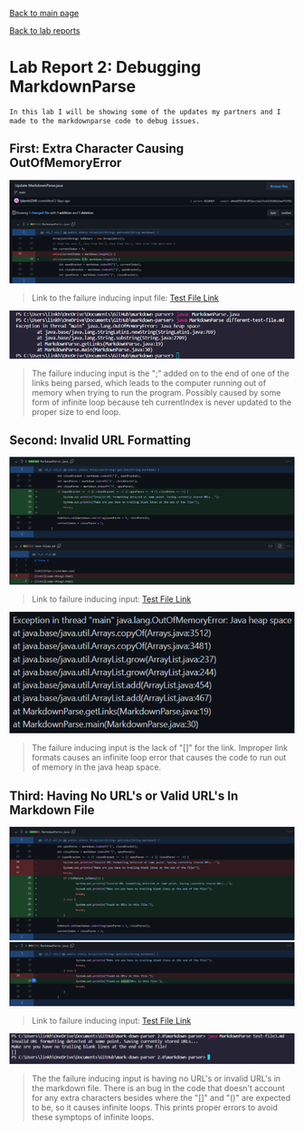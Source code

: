 [Back to main page](https://lykevin2341.github.io/cse15l-lab-reports/index.html)

[Back to lab reports](https://lykevin2341.github.io/cse15l-lab-reports/LabReports.html)

# Lab Report 2: Debugging MarkdownParse

```
In this lab I will be showing some of the updates my partners and I made to the markdownparse code to debug issues.
```

## First: Extra Character Causing OutOfMemoryError

![image](Images/first%20update%20commit.png)

>Link to the failure inducing input file:
[Test File Link](https://github.com/dfeliton/markdown-parser/blob/main/different-test-file.md?plain=1)

![image](Images/first%20update%20commit%20error%20output.png)

>The failure inducing input is the ";" added on to the end of one of the links being parsed, which leads to the computer running out of memory when trying to run the program. Possibly caused by some form of infinite loop because teh currentIndex is never updated to the proper size to end loop.

## Second: Invalid URL Formatting

![image](Images/Second%20update%20commit.png)

>Link to failure inducing input:
[Test File Link](https://github.com/dfeliton/markdown-parser/blob/main/test-file2.md?plain=1)

![image](Images/Second%20update%20ommit%20error.png)

>The failure inducing input is the lack of "[]" for the link. Improper link formats causes an infinite loop error that causes the code to run out of memory in the java heap space.

## Third: Having No URL's or Valid URL's In Markdown File

![image](Images/Third%20update%20commit.png)
![image](Images/Third%20update%20commit%202.png)

>Link to failure inducing input:
[Test File Link](https://github.com/dfeliton/markdown-parser/blob/main/test-file3.md?plain=1)

![image](Images/third%20update%20commit%20error.png)

>The the failure inducing input is having no URL's or invalid URL's in the markdown file. There is an bug in the code that doesn't account for any extra characters besides where the "[]" and "()" are expected to be, so it causes infinite loops. This prints proper errors to avoid these symptops of infinite loops.
